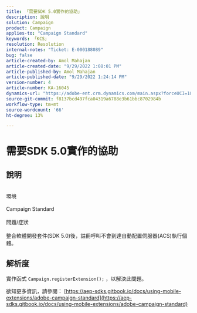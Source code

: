 ```yaml
---
title: 「需要SDK 5.0實作的協助」
description: 說明
solution: Campaign
product: Campaign
applies-to: "Campaign Standard"
keywords: 「KCS」
resolution: Resolution
internal-notes: "Ticket: E-000188089"
bug: false
article-created-by: Amol Mahajan
article-created-date: "9/29/2022 1:08:01 PM"
article-published-by: Amol Mahajan
article-published-date: "9/29/2022 1:24:14 PM"
version-number: 4
article-number: KA-16045
dynamics-url: "https://adobe-ent.crm.dynamics.com/main.aspx?forceUCI=1&pagetype=entityrecord&etn=knowledgearticle&id=2c1e96bb-f73f-ed11-9db1-0022480867bd"
source-git-commit: f8137bcd497fca04319a6788e3b61bbc8702984b
workflow-type: tm+mt
source-wordcount: '66'
ht-degree: 13%

---
```


# 需要SDK 5.0實作的協助

## 說明

<br>環境<br><br>
Campaign Standard
<br><br>問題/症狀<br><br>
整合軟體開發套件(SDK 5.0)後，註冊呼叫不會到達自動配置伺服器(ACS)執行個體。


## 解析度


實作函式 `Campaign.registerExtension();` ，以解決此問題。

欲知更多資訊，請參閱： [https://aep-sdks.gitbook.io/docs/using-mobile-extensions/adobe-campaign-standard](https://aep-sdks.gitbook.io/docs/using-mobile-extensions/adobe-campaign-standard)
